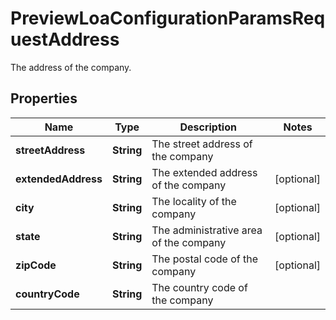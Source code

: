 

# PreviewLoaConfigurationParamsRequestAddress

The address of the company.

## Properties

| Name | Type | Description | Notes |
|------------ | ------------- | ------------- | -------------|
|**streetAddress** | **String** | The street address of the company |  |
|**extendedAddress** | **String** | The extended address of the company |  [optional] |
|**city** | **String** | The locality of the company |  [optional] |
|**state** | **String** | The administrative area of the company |  [optional] |
|**zipCode** | **String** | The postal code of the company |  [optional] |
|**countryCode** | **String** | The country code of the company |  |



